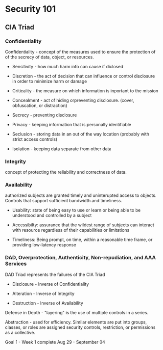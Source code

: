 # Security 101

## CIA Triad

### Confidentiality

Confidentiality - concept of the measures used to ensure the protection of of the secrecy of data, object, or resources.

* Sensitivity - how much harm info can cause if diclosed

* Discretion - the act of decision that can influence or control disclosure in order to minimize harm or damage

* Criticality - the measure on which information is inportant to the mission

* Concealment - act of hiding orpreventing disclosure. (cover, obfuscation, or distraction)

* Secrecy - preventing disclosure

* Privacy - keeping information that is personally identifiable

* Seclusion - storing data in an out of the way location (probably with strict access controls)

* Isolation - keeping data separate from other data


### Integrity

concept of protecting the reliability and correctness of data.


### Availability

authorized subjects are granted timely and uninterupted access to objects. Controls that support sufficient bandwidth and timeliness.


* Usability: state of being easy to use or learn or being able  to be understood and controlled by a subject

* Accessibilty: assurance that the wildest range of subjects can interact with resource regardless of their capabilities or limitations

* Timeliness: Being prompt, on time, within a reasonable time frame, or providing low-latency response


### DAD, Overprotection, Authenticity, Non-repudiation, and AAA Services

DAD Triad represents the failures of the CIA Triad

* Disclosure - Inverse of Confidentiality

* Alteration - Inverse of Integrity

* Destruction - Inverse of Availability


Defense in Depth - "layering"  is the use of multiple controls in a series.

Abstraction - used for efficiency. Similar elements are put into groups, classes, or roles are assigned security controls, restriction, or permissions as a collective.

Goal 1 - Week 1 complete Aug 29 - September 04